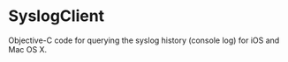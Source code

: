 SyslogClient
============

Objective-C code for querying the syslog history (console log) for iOS and Mac OS X.

